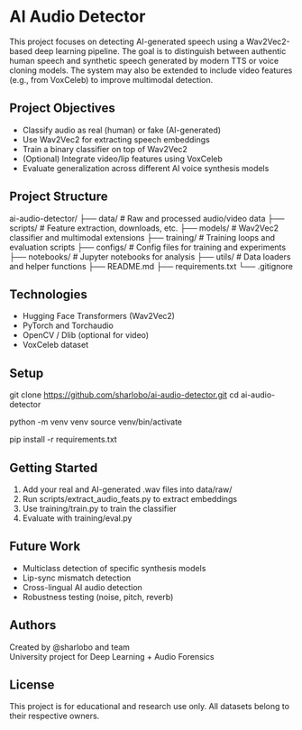 # AI Audio Detector

This project focuses on detecting AI-generated speech using a Wav2Vec2-based deep learning pipeline. The goal is to distinguish between authentic human speech and synthetic speech generated by modern TTS or voice cloning models. The system may also be extended to include video features (e.g., from VoxCeleb) to improve multimodal detection.

## Project Objectives

- Classify audio as real (human) or fake (AI-generated)
- Use Wav2Vec2 for extracting speech embeddings
- Train a binary classifier on top of Wav2Vec2
- (Optional) Integrate video/lip features using VoxCeleb
- Evaluate generalization across different AI voice synthesis models

## Project Structure

ai-audio-detector/
├── data/               # Raw and processed audio/video data
├── scripts/            # Feature extraction, downloads, etc.
├── models/             # Wav2Vec2 classifier and multimodal extensions
├── training/           # Training loops and evaluation scripts
├── configs/            # Config files for training and experiments
├── notebooks/          # Jupyter notebooks for analysis
├── utils/              # Data loaders and helper functions
├── README.md
├── requirements.txt
└── .gitignore

## Technologies

- Hugging Face Transformers (Wav2Vec2)
- PyTorch and Torchaudio
- OpenCV / Dlib (optional for video)
- VoxCeleb dataset

## Setup

git clone https://github.com/sharlobo/ai-audio-detector.git
cd ai-audio-detector

python -m venv venv
source venv/bin/activate

pip install -r requirements.txt

## Getting Started

1. Add your real and AI-generated .wav files into data/raw/
2. Run scripts/extract_audio_feats.py to extract embeddings
3. Use training/train.py to train the classifier
4. Evaluate with training/eval.py

## Future Work

- Multiclass detection of specific synthesis models
- Lip-sync mismatch detection
- Cross-lingual AI audio detection
- Robustness testing (noise, pitch, reverb)

## Authors

Created by @sharlobo and team  
University project for Deep Learning + Audio Forensics

## License

This project is for educational and research use only. All datasets belong to their respective owners.
